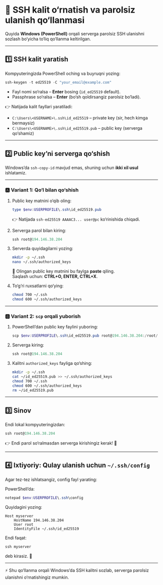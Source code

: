 # 🔑 SSH kalit o‘rnatish va parolsiz ulanish qo‘llanmasi

Quyida **Windows (PowerShell)** orqali serverga parolsiz SSH ulanishni sozlash bo‘yicha to‘liq qo‘llanma keltirilgan.  

---

## 1️⃣ SSH kalit yaratish

Kompyuteringizda PowerShell oching va buyruqni yozing:

```powershell
ssh-keygen -t ed25519 -C "your_email@example.com"
```

- Fayl nomi so‘ralsa – **Enter** bosing (`id_ed25519` default).  
- Passphrase so‘ralsa – **Enter** (bo‘sh qoldirsangiz parolsiz bo‘ladi).  

👉 Natijada kalit fayllari yaratiladi:  
- `C:\Users\<USERNAME>\.ssh\id_ed25519` – private key (sir, hech kimga bermaysiz)  
- `C:\Users\<USERNAME>\.ssh\id_ed25519.pub` – public key (serverga qo‘shamiz)  

---

## 2️⃣ Public key’ni serverga qo‘shish

Windows’da `ssh-copy-id` mavjud emas, shuning uchun **ikki xil usul** ishlatamiz.  

---

### 🅰️ Variant 1: Qo‘l bilan qo‘shish

1. Public key matnini o‘qib oling:
   ```powershell
   type $env:USERPROFILE\.ssh\id_ed25519.pub
   ```
   👉 Natijada `ssh-ed25519 AAAAC3... user@pc` ko‘rinishida chiqadi.  

2. Serverga parol bilan kiring:
   ```powershell
   ssh root@194.146.38.204
   ```

3. Serverda quyidagilarni yozing:
   ```bash
   mkdir -p ~/.ssh
   nano ~/.ssh/authorized_keys
   ```
   📌 Olingan public key matnini bu faylga **paste** qiling.  
   Saqlash uchun: **CTRL+O, ENTER, CTRL+X**.  

4. To‘g‘ri ruxsatlarni qo‘ying:
   ```bash
   chmod 700 ~/.ssh
   chmod 600 ~/.ssh/authorized_keys
   ```

---

### 🅱️ Variant 2: `scp` orqali yuborish

1. PowerShell’dan public key faylini yuboring:
   ```powershell
   scp $env:USERPROFILE\.ssh\id_ed25519.pub root@194.146.38.204:/root/id_ed25519.pub
   ```

2. Serverga kiring:
   ```powershell
   ssh root@194.146.38.204
   ```

3. Kalitni `authorized_keys` fayliga qo‘shing:
   ```bash
   mkdir -p ~/.ssh
   cat ~/id_ed25519.pub >> ~/.ssh/authorized_keys
   chmod 700 ~/.ssh
   chmod 600 ~/.ssh/authorized_keys
   rm ~/id_ed25519.pub
   ```

---

## 3️⃣ Sinov

Endi lokal kompyuteringizdan:  
```powershell
ssh root@194.146.38.204
```

👉 Endi parol so‘ralmasdan serverga kirishingiz kerak! 🚀  

---

## 4️⃣ Ixtiyoriy: Qulay ulanish uchun `~/.ssh/config`

Agar tez-tez ishlatsangiz, config fayl yarating:

PowerShell’da:
```powershell
notepad $env:USERPROFILE\.ssh\config
```

Quyidagini yozing:
```
Host myserver
    HostName 194.146.38.204
    User root
    IdentityFile ~/.ssh/id_ed25519
```

Endi faqat:  
```powershell
ssh myserver
```
deb kirasiz. 🎉  

---

⚡ Shu qo‘llanma orqali Windows’da SSH kalitni sozlab, serverga parolsiz ulanishni o‘rnatishingiz mumkin.  
